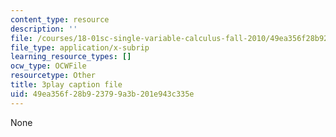 ```yaml
---
content_type: resource
description: ''
file: /courses/18-01sc-single-variable-calculus-fall-2010/49ea356f28b923799a3b201e943c335e_Bv9kVDcj7yo.srt
file_type: application/x-subrip
learning_resource_types: []
ocw_type: OCWFile
resourcetype: Other
title: 3play caption file
uid: 49ea356f-28b9-2379-9a3b-201e943c335e
---
```

None

